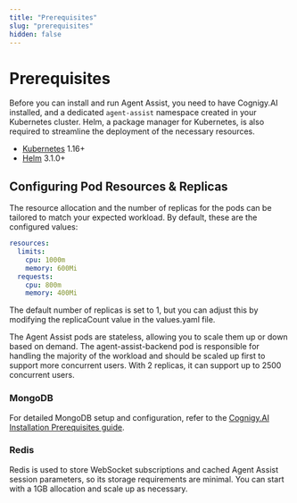 ```yaml
---
title: "Prerequisites"
slug: "prerequisites"
hidden: false
---
```


# Prerequisites

Before you can install and run Agent Assist, you need to have Cognigy.AI installed, and a dedicated `agent-assist` namespace created in your Kubernetes cluster. Helm, a package manager for Kubernetes, is also required to streamline the deployment of the necessary resources.

- [Kubernetes](https://kubernetes.io/) 1.16+
- [Helm](https://helm.sh/) 3.1.0+

## Configuring Pod Resources & Replicas

The resource allocation and the number of replicas for the pods can be tailored to match your expected workload. By default, these are the configured values:

```yaml
resources:
  limits:
    cpu: 1000m
    memory: 600Mi
  requests:
    cpu: 800m
    memory: 400Mi
```

The default number of replicas is set to 1, but you can adjust this by modifying the replicaCount value in the values.yaml file.

The Agent Assist pods are stateless, allowing you to scale them up or down based on demand. The agent-assist-backend pod is responsible for handling the majority of the workload and should be scaled up first to support more concurrent users. With 2 replicas, it can support up to 2500 concurrent users.

### MongoDB

For detailed MongoDB setup and configuration, refer to the [Cognigy.AI Installation Prerequisites guide]({{config.site_url}}ai/installation/prerequisites/#kubernetes-cluster).

### Redis

Redis is used to store WebSocket subscriptions and cached Agent Assist session parameters, so its storage requirements are minimal. You can start with a 1GB allocation and scale up as necessary.

